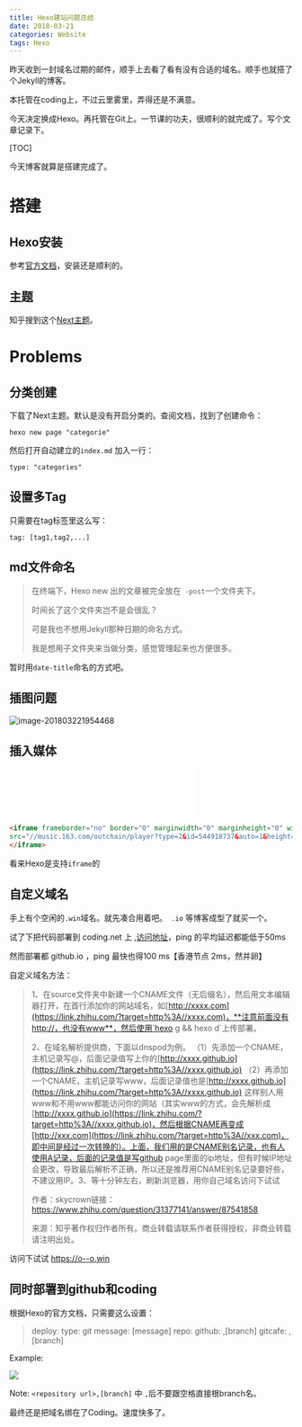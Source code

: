 ```yaml
---
title: Hexo建站问题总结
date: 2018-03-21
categories: Website
tags: Hexo
---
```


昨天收到一封域名过期的邮件，顺手上去看了看有没有合适的域名。顺手也就搭了个Jekyll的博客。

本托管在coding上，不过云里雾里，弄得还是不满意。

今天决定换成Hexo。再托管在Git上。一节课的功夫，很顺利的就完成了。写个文章记录下。

<!--more-->

[TOC]

今天博客就算是搭建完成了。

# 搭建

## Hexo安装

参考[官方文档](https://hexo.io/docs/)，安装还是顺利的。
## 主题
知乎搜到这个[Next主题](http://theme-next.iissnan.com)。

# Problems

## 分类创建

下载了Next主题。默认是没有开启分类的。查阅文档，找到了创建命令：

```shell
hexo new page "categorie"
```

然后打开自动建立的`index.md` 加入一行：

```
type: "categories"
```

## 设置多Tag

只需要在tag标签里这么写：

```
tag: [tag1,tag2,...]
```

## md文件命名

> 在终端下，Hexo new 出的文章被完全放在` -post`一个文件夹下。
>
> 时间长了这个文件夹岂不是会很乱？
>
> 可是我也不想用Jekyll那种日期的命名方式。
>
> 我是想用子文件夹来当做分类，感觉管理起来也方便很多。

暂时用`date-title`命名的方式吧。



## 插图问题

![image-201803221954468](http://p66eruxmw.bkt.clouddn.com/image-201803221954468.png)


## 插入媒体

<iframe frameborder="no" border="0" marginwidth="0" marginheight="0" width=330 height=86 
src="//music.163.com/outchain/player?type=2&id=544918737&auto=1&height=66">
</iframe>

```markdown
<iframe frameborder="no" border="0" marginwidth="0" marginheight="0" width=330 height=86 
src="//music.163.com/outchain/player?type=2&id=544918737&auto=1&height=66">
</iframe>
```

看来Hexo是支持`iframe`的



## 自定义域名

手上有个空闲的`.win`域名。就先凑合用着吧。` .io` 等博客成型了就买一个。

试了下把代码部署到 coding.net 上 ,[访问地址](https://ixsim.coding.me)，ping 的平均延迟都能低于50ms 

然而部署都 github.io ，ping 最快也得100 ms【香港节点 2ms，然并卵】

自定义域名方法：

> 1、在source文件夹中新建一个CNAME文件（无后缀名），然后用文本编辑器打开，在首行添加你的网站域名，如[http://xxxx.com](https://link.zhihu.com/?target=http%3A//xxxx.com)，**注意前面没有http://，也没有www**，然后使用`hexo g && hexo d`上传部署。
>
> 2、在域名解析提供商，下面以dnspod为例。
> （1）先添加一个CNAME，主机记录写@，后面记录值写上你的[http://xxxx.github.io](https://link.zhihu.com/?target=http%3A//xxxx.github.io)
> （2）再添加一个CNAME，主机记录写www，后面记录值也是[http://xxxx.github.io](https://link.zhihu.com/?target=http%3A//xxxx.github.io)
> 这样别人用www和不用www都能访问你的网站（其实www的方式，会先解析成[http://xxxx.github.io](https://link.zhihu.com/?target=http%3A//xxxx.github.io)，然后根据CNAME再变成[http://xxx.com](https://link.zhihu.com/?target=http%3A//xxx.com)，即中间是经过一次转换的）。上面，我们用的是CNAME别名记录，也有人使用A记录，后面的记录值是写github page里面的ip地址，但有时候IP地址会更改，导致最后解析不正确，所以还是推荐用CNAME别名记录要好些，不建议用IP。3、等十分钟左右，刷新浏览器，用你自己域名访问下试试
>
> 作者：skycrown链接：https://www.zhihu.com/question/31377141/answer/87541858
>
> 来源：知乎著作权归作者所有。商业转载请联系作者获得授权，非商业转载请注明出处。

访问下试试 https://o--o.win

## 同时部署到github和coding

根据Hexo的官方文档，只需要这么设置：

> deploy:
> 	type: git
> 	message: [message]
> 	repo:
> 		github: <repository url>,[branch]
> 		gitcafe: <repository url>,[branch] 

Example:

![](http://p66eruxmw.bkt.clouddn.com/15220318479586.jpg)


Note: `<repository url>,[branch]`   中 `,`后不要跟空格直接根branch名。

最终还是把域名绑在了Coding。速度快多了。


